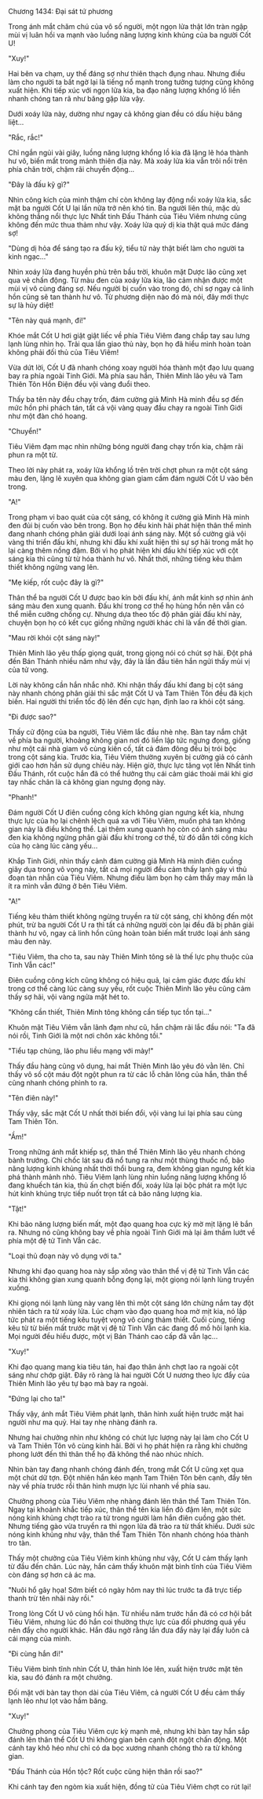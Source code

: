 




Chương 1434: Đại sát tứ phương


Trong ánh mắt chăm chú của vô số người, một ngọn lửa thật lớn tràn ngập mùi vị luân hồi va mạnh vào luồng năng lượng kinh khủng của ba người Cốt U!

"Xuy!"

Hai bên va chạm, uy thế đáng sợ như thiên thạch đụng nhau. Nhưng điều làm cho người ta bất ngờ lại là tiếng nổ mạnh trong tưởng tượng cũng không xuất hiện. Khi tiếp xúc với ngọn lửa kia, ba đạo năng lượng khổng lồ liền nhanh chóng tan rã như băng gặp lửa vậy.

Dưới xoáy lửa này, dường như ngay cả không gian đều có dấu hiệu băng liệt…

"Rắc, rắc!"

Chỉ ngắn ngủi vài giây, luồng năng lượng khổng lồ kia đã lặng lẽ hóa thành hư vô, biến mất trong mảnh thiên địa này. Mà xoáy lửa kia vẫn trôi nổi trên phía chân trời, chậm rãi chuyển động…

"Đây là đấu kỹ gì?"

Nhìn công kích của mình thậm chí còn không lay động nổi xoáy lửa kia, sắc mặt ba người Cốt U lại lần nữa trở nên khó tin. Ba người liên thủ, mặc dù không thắng nổi thực lực Nhất tinh Đấu Thánh của Tiêu Viêm nhưng cũng không đến mức thua thảm như vậy. Xoáy lửa quỷ dị kia thật quá mức đáng sợ!

"Dùng dị hỏa để sáng tạo ra đấu kỹ, tiểu tử này thật biết làm cho người ta kinh ngạc…"

Nhìn xoáy lửa đang huyền phù trên bầu trời, khuôn mặt Dược lão cũng xẹt qua vẻ chấn động. Từ màu đen của xoáy lửa kia, lão cảm nhận được một mùi vị vô cùng đáng sợ. Nếu người bị cuốn vào trong đó, chỉ sợ ngay cả linh hồn cũng sẽ tan thành hư vô. Từ phương diện nào đó mà nói, đây mới thực sự là hủy diệt!

"Tên này quá mạnh, đi!"

Khóe mắt Cốt U hơi giật giật liếc về phía Tiêu Viêm đang chắp tay sau lưng lạnh lùng nhìn họ. Trải qua lần giao thủ này, bọn họ đã hiểu mình hoàn toàn không phải đối thủ của Tiêu Viêm!

Vừa dứt lời, Cốt U đã nhanh chóng xoay người hóa thành một đạo lưu quang bay ra phía ngoài Tinh Giới. Mà phía sau hắn, Thiên Minh lão yêu và Tam Thiên Tôn Hồn Điện đều vội vàng đuổi theo.

Thấy ba tên này đều chạy trốn, đám cường giả Minh Hà minh đều sợ đến mức hồn phi phách tán, tất cả vội vàng quay đầu chạy ra ngoài Tinh Giới như một đàn chó hoang.

"Chuyển!"

Tiêu Viêm đạm mạc nhìn những bóng người đang chạy trốn kia, chậm rãi phun ra một từ.

Theo lời này phát ra, xoáy lửa khổng lồ trên trời chợt phun ra một cột sáng màu đen, lặng lẽ xuyên qua không gian giam cầm đám người Cốt U vào bên trong.

"A!"

Trong phạm vi bao quát của cột sáng, có không ít cường giả Minh Hà minh đen đủi bị cuốn vào bên trong. Bọn họ đều kinh hãi phát hiện thân thể mình đang nhanh chóng phân giải dưới loại ánh sáng này. Một số cường giả vội vàng thi triển đấu khí, nhưng khi đấu khí xuất hiện thì sự sợ hãi trong mắt họ lại càng thêm nồng đậm. Bởi vì họ phát hiện khi đấu khí tiếp xúc với cột sáng kia thì cũng từ từ hóa thành hư vô. Nhất thời, những tiếng kêu thảm thiết không ngừng vang lên.

"Mẹ kiếp, rốt cuộc đây là gì?"

Thân thể ba người Cốt U được bao kín bởi đấu khí, ánh mắt kinh sợ nhìn ánh sáng màu đen xung quanh. Đấu khí trong cơ thể họ hùng hồn nên vẫn có thể miễn cưỡng chống cự. Nhưng dựa theo tốc độ phân giải đấu khí này, chuyện bọn họ có kết cục giống những người khác chỉ là vấn đề thời gian.

"Mau rời khỏi cột sáng này!"

Thiên Minh lão yêu thấp giọng quát, trong giọng nói có chút sợ hãi. Đột phá đến Bán Thánh nhiều năm như vậy, đây là lần đầu tiên hắn ngửi thấy mùi vị của tử vong.

Lời này không cần hắn nhắc nhở. Khi nhận thấy đấu khí đang bị cột sáng này nhanh chóng phân giải thì sắc mặt Cốt U và Tam Thiên Tôn đều đã kịch biến. Hai người thi triển tốc độ lên đến cực hạn, định lao ra khỏi cột sáng.

"Đi được sao?"

Thấy cử động của ba người, Tiêu Viêm lắc đầu nhè nhẹ. Bàn tay nắm chặt về phía ba người, khoảng không gian nơi đó liền lập tức ngưng đọng, giống như một cái nhà giam vô cùng kiên cố, tất cả đám đông đều bị trói bộc trong cột sáng kia. Trước kia, Tiêu Viêm thường xuyên bị cường giả có cảnh giới cao hơn hắn sử dụng chiêu này. Hiện giờ, thực lực tăng vọt lên Nhất tinh Đấu Thánh, rốt cuộc hắn đã có thể hưởng thụ cái cảm giác thoải mái khi giơ tay nhấc chân là cả không gian ngưng đọng này.

"Phanh!"

Đám người Cốt U điên cuồng công kích không gian ngưng kết kia, nhưng thực lực của họ lại chênh lệch quá xa với Tiêu Viêm, muốn phá tan không gian này là điều không thể. Lại thêm xung quanh họ còn có ánh sáng màu đen kia không ngừng phân giải đấu khí trong cơ thể, từ đó dẫn tới công kích của họ càng lúc càng yếu…

Khắp Tinh Giới, nhìn thấy cảnh đám cường giả Minh Hà minh điên cuồng giãy dụa trong vô vọng này, tất cả mọi người đều cảm thấy lạnh gáy vì thủ đoạn tàn nhẫn của Tiêu Viêm. Nhưng điều làm bọn họ cảm thấy may mắn là ít ra mình vẫn đứng ở bên Tiêu Viêm.

"A!"

Tiếng kêu thảm thiết không ngừng truyền ra từ cột sáng, chỉ không đến một phút, trừ ba người Cốt U ra thì tất cả những người còn lại đều đã bị phân giải thành hư vô, ngay cả linh hồn cũng hoàn toàn biến mất trước loại ánh sáng màu đen này.

"Tiêu Viêm, tha cho ta, sau này Thiên Minh tông sẽ là thế lực phụ thuộc của Tinh Vẫn các!"

Điên cuồng công kích cũng không có hiệu quả, lại cảm giác được đấu khí trong cơ thể càng lúc càng suy yếu, rốt cuộc Thiên Minh lão yêu cũng cảm thấy sợ hãi, vội vàng ngửa mặt hét to.

"Không cần thiết, Thiên Minh tông không cần tiếp tục tồn tại…"

Khuôn mặt Tiêu Viêm vẫn lãnh đạm như cũ, hắn chậm rãi lắc đầu nói: "Ta đã nói rồi, Tinh Giới là một nơi chôn xác không tồi."

"Tiểu tạp chủng, lão phu liều mạng với mày!"

Thấy đầu hàng cũng vô dụng, hai mắt Thiên Minh lão yêu đỏ vằn lên. Chỉ thấy vô số cột máu đột ngột phun ra từ các lỗ chân lông của hắn, thân thể cũng nhanh chóng phình to ra.

"Tên điên này!"

Thấy vậy, sắc mặt Cốt U nhất thời biến đổi, vội vàng lui lại phía sau cùng Tam Thiên Tôn.

"Ầm!"

Trong những ánh mắt khiếp sợ, thân thể Thiên Minh lão yêu nhanh chóng bành trướng. Chỉ chốc lát sau đã nổ tung ra như một thùng thuốc nổ, bão năng lượng kinh khủng nhất thời thổi bung ra, đem không gian ngưng kết kia phá thành mảnh nhỏ. Tiêu Viêm lạnh lùng nhìn luồng năng lượng khổng lồ đang khuếch tán kia, thủ ấn chợt biến đổi, xoáy lửa lại bộc phát ra một lực hút kinh khủng trực tiếp nuốt trọn tất cả bão năng lượng kia.

"Tật!"

Khi bão năng lượng biến mất, một đạo quang hoa cực kỳ mờ mịt lặng lẽ bắn ra. Nhưng nó cũng không bay về phía ngoài Tinh Giới mà lại âm thầm lướt về phía một đệ tử Tinh Vẫn các.

"Loại thủ đoạn này vô dụng với ta."

Nhưng khi đạo quang hoa này sắp xông vào thân thể vị đệ tử Tinh Vẫn các kia thì không gian xung quanh bỗng đọng lại, một giọng nói lạnh lùng truyền xuống.

Khi giọng nói lạnh lùng này vang lên thì một cột sáng lớn chừng nắm tay đột nhiên tách ra từ xoáy lửa. Lúc chạm vào đạo quang hoa mờ mịt kia, nó lập tức phát ra một tiếng kêu tuyệt vọng vô cùng thảm thiết. Cuối cùng, tiếng kêu từ từ biến mất trước mặt vị đệ tử Tinh Vẫn các đang đổ mồ hôi lạnh kia. Mọi người đều hiểu được, một vị Bán Thánh cao cấp đã vẫn lạc…

"Xuy!"

Khi đạo quang mang kia tiêu tán, hai đạo thân ảnh chợt lao ra ngoài cột sáng như chớp giật. Đây rõ ràng là hai người Cốt U nương theo lực đẩy của Thiên Minh lão yêu tự bạo mà bay ra ngoài.

"Đứng lại cho ta!"

Thấy vậy, ánh mắt Tiêu Viêm phát lạnh, thân hình xuất hiện trước mặt hai người như ma quỷ. Hai tay nhẹ nhàng đánh ra.

Nhưng hai chưởng nhìn như không có chút lực lượng này lại làm cho Cốt U và Tam Thiên Tôn vô cùng kinh hãi. Bởi vì họ phát hiện ra rằng khi chưởng phong lướt đến thì thân thể họ đã không thể nào nhúc nhích.

Nhìn bàn tay đang nhanh chóng đánh đến, trong mắt Cốt U cũng xẹt qua một chút dữ tợn. Đột nhiên hắn kéo mạnh Tam Thiên Tôn bên cạnh, đẩy tên này về phía trước rồi thân hình mượn lực lùi nhanh về phía sau.

Chưởng phong của Tiêu Viêm nhẹ nhàng đánh lên thân thể Tam Thiên Tôn. Ngay tại khoảnh khắc tiếp xúc, thân thể tên kia liền đỏ đậm lên, một sức nóng kinh khủng chợt trào ra từ trong người làm hắn điên cuồng gào thét. Nhưng tiếng gào vừa truyền ra thì ngọn lửa đã trào ra từ thất khiếu. Dưới sức nóng kinh khủng như vậy, thân thể Tam Thiên Tôn nhanh chóng hóa thành tro tàn.

Thấy một chưởng của Tiêu Viêm kinh khủng như vậy, Cốt U cảm thấy lạnh từ đầu đến chân. Lúc này, hắn cảm thấy khuôn mặt bình tĩnh của Tiêu Viêm còn đáng sợ hơn cả ác ma.

"Nuôi hổ gây họa! Sớm biết có ngày hôm nay thì lúc trước ta đã trực tiếp thanh trừ tên nhãi này rồi."

Trong lòng Cốt U vô cùng hối hận. Từ nhiều năm trước hắn đã có cơ hội bắt Tiêu Viêm, nhưng lúc đó hắn coi thường thực lực của đối phương quá yếu nên đẩy cho người khác. Hắn đâu ngờ rằng lần đưa đẩy này lại đẩy luôn cả cái mạng của mình.

"Đi cùng hắn đi!"

Tiêu Viêm bình tĩnh nhìn Cốt U, thân hình lóe lên, xuất hiện trước mặt tên kia, sau đó đánh ra một chưởng.

Đối mặt với bàn tay thon dài của Tiêu Viêm, cả người Cốt U đều cảm thấy lạnh lẽo như lọt vào hầm băng.

"Xuy!"

Chưởng phong của Tiêu Viêm cực kỳ mạnh mẽ, nhưng khi bàn tay hắn sắp đánh lên thân thể Cốt U thì không gian bên cạnh đột ngột chấn động. Một cánh tay khô héo như chỉ có da bọc xương nhanh chóng thò ra từ không gian.

"Đấu Thánh của Hồn tộc? Rốt cuộc cũng hiện thân rồi sao?"

Khi cánh tay đen ngòm kia xuất hiện, đồng tử của Tiêu Viêm chợt co rút lại!




